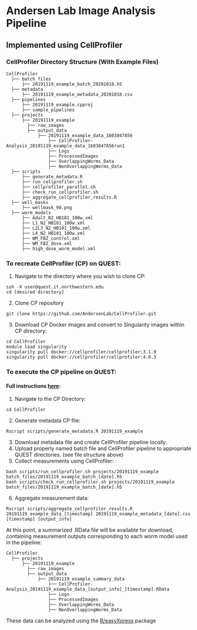 # Andersen Lab Image Analysis Pipeline
## Implemented using CellProfiler

### CellProfiler Directory Structure (With Example Files)

```
CellProfiler
  ├── batch_files
      ├── 20191119_example_batch_20201018.h5
  ├── metadata
      ├── 20191119_example_metadata_20201018.csv
  ├── pipelines
      ├── 20191119_example.cpproj
      ├── sample_pipelines
  ├── projects
      ├── 20191119_example
        ├── raw_images
        ├── output_data
            ├── 20191119_example_data_1603047856
                ├── CellProfiler-Analysis_20191119_example_data_1603047856run1
                ├── Logs
                ├── ProcessedImages
                ├── OverlappingWorms_Data
                ├── NonOverlappingWorms_Data
  ├── scripts
      ├── generate_metadata.R
      ├── run_cellprofiler.sh
      ├── cellprofiler_parallel.sh
      ├── check_run_cellprofiler.sh
      ├── aggregate_cellprofiler_results.R
  ├── well_masks
      ├── wellmask_98.png
  ├── worm_models
      ├── Adult_N2_HB101_100w.xml
      ├── L1_N2_HB101_100w.xml
      ├── L2L3_N2_HB101_100w.xml
      ├── L4_N2_HB101_100w.xml
      ├── WM_FBZ_control.xml
      ├── WM_FBZ_dose.xml
      ├── high_dose_worm_model.xml
```

### To recreate CellProfiler (CP) on QUEST:
1) Navigate to the directory where you wish to clone CP:
```
ssh -X user@quest.it.northwestern.edu
cd [desired directory]
```
2) Clone CP repository
```
git clone https://github.com/AndersenLab/CellProfiler.git
```
3) Download CP Docker images and convert to Singularity images within CP directory:
```
cd CellProfiler
module load singularity
singularity pull docker://cellprofiler/cellprofiler:3.1.9
singularity pull docker://cellprofiler/cellprofiler:4.0.3
```

### To execute the CP pipeline on QUEST:
#### Full instructions [here](https://docs.google.com/document/d/1IfnxFeNoG0JehJquMV_DorH5KpUsRJAg2OYdpBFppcM/edit):
1) Navigate to the CP Directory:
```
cd CellProfiler
```
2) Generate metadata CP file:
```
Rscript scripts/generate_metadata.R 20191119_example
```
3) Download metadata file and create CellProfiler pipeline *locally*. 
4) Upload properly named batch file and CellProfiler pipeline to appropriate QUEST directories. (see file structure above)
5) Collect measurements using CellProfiler:
```
bash scripts/run_cellprofiler.sh projects/20191119_example batch_files/20191119_example_batch_[date].h5
bash scripts/check_run_cellprofiler.sh projects/20191119_example batch_files/20191119_example_batch_[date].h5
```
6) Aggregate measurement data:
```
Rscript scripts/aggregate_cellprofiler_results.R 20191119_example_data_[timestamp] 20191119_example_metadata_[date].csv [timestamp] [output_info]
```
At this point, a summarized .RData file will be available for download, containing measurement outputs corresponding to each worm model used in the pipeline:
```
CellProfiler
  ├── projects
      ├── 20191119_example
        ├── raw_images
        ├── output_data
            ├── 20191119_example_summary_data
                ├── CellProfiler-Analysis_20191119_example_data_[output_info]_[timestamp].RData
                ├── Logs
                ├── ProcessedImages
                ├── OverlappingWorms_Data
                ├── NonOverlappingWorms_Data
```
These data can be analyzed using the [R/easyXpress](https://github.com/AndersenLab/easyXpress) package 
